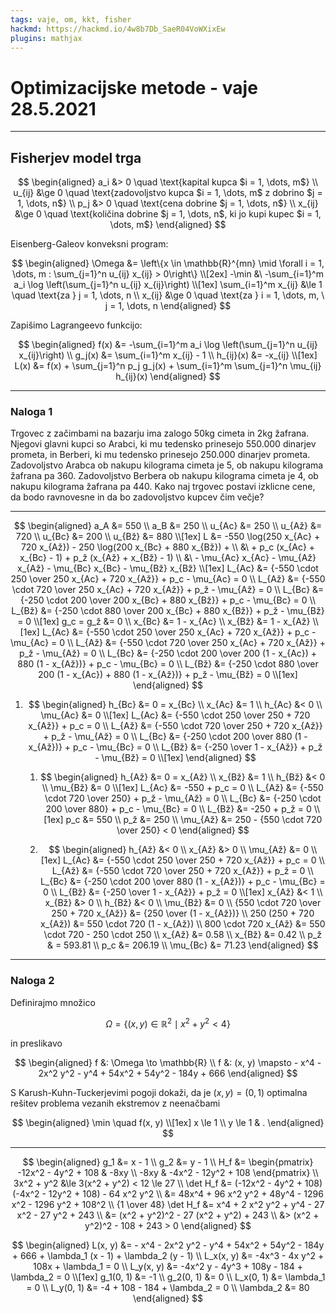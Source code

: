 ```yaml
---
tags: vaje, om, kkt, fisher
hackmd: https://hackmd.io/4w8b7Db_SaeR04VoWXixEw
plugins: mathjax
---
```

# Optimizacijske metode - vaje 28.5.2021

---

## Fisherjev model trga

$$
\begin{aligned}
a_i &> 0 \quad \text{kapital kupca $i = 1, \dots, m$}  \\
u_{ij} &\ge 0 \quad \text{zadovoljstvo kupca $i = 1, \dots, m$ z dobrino $j = 1, \dots, n$} \\
p_j &> 0 \quad \text{cena dobrine $j = 1, \dots, n$} \\
x_{ij} &\ge 0 \quad \text{količina dobrine $j = 1, \dots, n$, ki jo kupi kupec $i = 1, \dots, m$}
\end{aligned}
$$

Eisenberg-Galeov konveksni program:

$$
\begin{aligned}
\Omega &= \left\{x \in \mathbb{R}^{mn} \mid \forall i = 1, \dots, m : \sum_{j=1}^n u_{ij} x_{ij} > 0\right\} \\[2ex]
-\min &\ -\sum_{i=1}^m a_i \log \left(\sum_{j=1}^n u_{ij} x_{ij}\right) \\[1ex]
\sum_{i=1}^m x_{ij} &\le 1 \quad \text{za } j = 1, \dots, n \\
x_{ij} &\ge 0 \quad \text{za } i = 1, \dots, m, \ j = 1, \dots, n
\end{aligned}
$$

Zapišimo Lagrangeevo funkcijo:

$$
\begin{aligned}
f(x) &= -\sum_{i=1}^m a_i \log \left(\sum_{j=1}^n u_{ij} x_{ij}\right) \\
g_j(x) &= \sum_{i=1}^m x_{ij} - 1 \\
h_{ij}(x) &= -x_{ij} \\[1ex]
L(x) &= f(x) + \sum_{j=1}^n p_j g_j(x) + \sum_{i=1}^m \sum_{j=1}^n \mu_{ij} h_{ij}(x)
\end{aligned}
$$

---

### Naloga 1

Trgovec z začimbami na bazarju ima zalogo
$50$kg cimeta in $2$kg žafrana. Njegovi glavni kupci so Arabci, ki mu tedensko prinesejo $550.000$ dinarjev prometa, in Berberi, ki mu tedensko prinesejo $250.000$ dinarjev prometa. Zadovoljstvo Arabca ob nakupu kilograma cimeta je $5$, ob nakupu kilograma žafrana pa $360$. Zadovoljstvo Berbera ob nakupu kilograma cimeta je $4$, ob nakupu kilograma žafrana pa $440$. Kako naj trgovec postavi izklicne cene, da bodo ravnovesne in da bo zadovoljstvo kupcev čim večje?

----

$$
\begin{aligned}
a_A &= 550 \\
a_B &= 250 \\
u_{Ac} &= 250 \\
u_{Až} &= 720 \\
u_{Bc} &= 200 \\
u_{Bž} &= 880 \\[1ex]
L &= -550 \log(250 x_{Ac} + 720 x_{Až}) - 250 \log(200 x_{Bc} + 880 x_{Bž}) + \\
&\ + p_c (x_{Ac} + x_{Bc} - 1) + p_ž (x_{Až} + x_{Bž} - 1) \\
&\ - \mu_{Ac} x_{Ac} - \mu_{Až} x_{Až} - \mu_{Bc} x_{Bc} - \mu_{Bž} x_{Bž} \\[1ex]
L_{Ac} &= {-550 \cdot 250 \over 250 x_{Ac} + 720 x_{Až}} + p_c - \mu_{Ac} = 0 \\
L_{Až} &= {-550 \cdot 720 \over 250 x_{Ac} + 720 x_{Až}} + p_ž - \mu_{Až} = 0 \\
L_{Bc} &= {-250 \cdot 200 \over 200 x_{Bc} + 880 x_{Bž}} + p_c - \mu_{Bc} = 0 \\
L_{Bž} &= {-250 \cdot 880 \over 200 x_{Bc} + 880 x_{Bž}} + p_ž - \mu_{Bž} = 0 \\[1ex]
g_c = g_ž &= 0 \\
x_{Bc} &= 1 - x_{Ac} \\
x_{Bž} &= 1 - x_{Až} \\[1ex]
L_{Ac} &= {-550 \cdot 250 \over 250 x_{Ac} + 720 x_{Až}} + p_c - \mu_{Ac} = 0 \\
L_{Až} &= {-550 \cdot 720 \over 250 x_{Ac} + 720 x_{Až}} + p_ž - \mu_{Až} = 0 \\
L_{Bc} &= {-250 \cdot 200 \over 200 (1 - x_{Ac}) + 880 (1 - x_{Až})} + p_c - \mu_{Bc} = 0 \\
L_{Bž} &= {-250 \cdot 880 \over 200 (1 - x_{Ac}) + 880 (1 - x_{Až})} + p_ž - \mu_{Bž} = 0 \\[1ex]
\end{aligned}
$$

1. $$
   \begin{aligned}
   h_{Bc} &= 0 = x_{Bc} \\
   x_{Ac} &= 1 \\
   h_{Ac} &< 0 \\
   \mu_{Ac} &= 0 \\[1ex]
   L_{Ac} &= {-550 \cdot 250 \over 250 + 720 x_{Až}} + p_c = 0 \\
   L_{Až} &= {-550 \cdot 720 \over 250 + 720 x_{Až}} + p_ž - \mu_{Až} = 0 \\
   L_{Bc} &= {-250 \cdot 200 \over 880 (1 - x_{Až})} + p_c - \mu_{Bc} = 0 \\
   L_{Bž} &= {-250 \over 1 - x_{Až}} + p_ž - \mu_{Bž} = 0 \\[1ex]
   \end{aligned}
   $$

   1. $$
      \begin{aligned}
      h_{Až} &= 0 = x_{Až} \\
      x_{Bž} &= 1 \\
      h_{Bž} &< 0 \\
      \mu_{Bž} &= 0 \\[1ex]
      L_{Ac} &= -550 + p_c = 0 \\
      L_{Až} &= {-550 \cdot 720 \over 250} + p_ž - \mu_{Až} = 0 \\
      L_{Bc} &= {-250 \cdot 200 \over 880} + p_c - \mu_{Bc} = 0 \\
      L_{Bž} &= -250 + p_ž = 0 \\[1ex]
      p_c &= 550 \\
      p_ž &= 250 \\
      \mu_{Až} &= 250 - {550 \cdot 720 \over 250} < 0
      \end{aligned}
      $$

   2. $$
      \begin{aligned}
      h_{Až} &< 0 \\
      x_{Až} &> 0 \\
      \mu_{Až} &= 0 \\[1ex]
      L_{Ac} &= {-550 \cdot 250 \over 250 + 720 x_{Až}} + p_c = 0 \\
      L_{Až} &= {-550 \cdot 720 \over 250 + 720 x_{Až}} + p_ž = 0 \\
      L_{Bc} &= {-250 \cdot 200 \over 880 (1 - x_{Až})} + p_c - \mu_{Bc} = 0 \\
      L_{Bž} &= {-250 \over 1 - x_{Až}} + p_ž = 0 \\[1ex]
      x_{Až} &< 1 \\
      x_{Bž} &> 0 \\
      h_{Bž} &< 0 \\
      \mu_{Bž} &= 0 \\
      {550 \cdot 720 \over 250 + 720 x_{Až}} &= {250 \over (1 - x_{Až})} \\
      250 (250 + 720 x_{Až}) &= 550 \cdot 720 (1 - x_{Až}) \\
      800 \cdot 720 x_{Až} &= 550 \cdot 720 - 250 \cdot 250 \\
      x_{Až} &= 0.58 \\
      x_{Bž} &= 0.42 \\
      p_ž & = 593.81 \\
      p_c &= 206.19 \\
      \mu_{Bc} &= 71.23
      \end{aligned}
      $$

---

### Naloga 2

Definirajmo množico

$$
\Omega = \{(x, y) \in \mathbb{R}^2 \mid x^2 + y^2 < 4\}
$$

in preslikavo

$$
\begin{aligned}
f &: \Omega \to \mathbb{R} \\
f &: (x, y) \mapsto - x^4 - 2x^2 y^2 - y^4 + 54x^2 + 54y^2 - 184y + 666
\end{aligned}
$$

S Karush-Kuhn-Tuckerjevimi pogoji dokaži, da je $(x, y) = (0, 1)$ optimalna rešitev problema vezanih ekstremov z neenačbami

$$
\begin{aligned}
\min \quad f(x, y) \\[1ex]
x \le 1 \\
y \le 1 & .
\end{aligned}
$$

----

$$
\begin{aligned}
g_1 &= x - 1 \\
g_2 &= y - 1 \\
H_f &= \begin{pmatrix}
-12x^2 - 4y^2 + 108 & -8xy \\
-8xy & -4x^2 - 12y^2 + 108
\end{pmatrix} \\
3x^2 + y^2 &\le 3(x^2 + y^2) < 12 \le 27 \\
\det H_f &= (-12x^2 - 4y^2 + 108) (-4x^2 - 12y^2 + 108) - 64 x^2 y^2 \\
&= 48x^4 + 96 x^2 y^2 + 48y^4 - 1296 x^2 - 1296 y^2 + 108^2 \\
{1 \over 48} \det H_f &= x^4 + 2 x^2 y^2 + y^4 - 27 x^2 - 27 y^2 + 243 \\
&= (x^2 + y^2)^2 - 27 (x^2 + y^2) + 243 \\
&> (x^2 + y^2)^2 - 108 + 243 > 0
\end{aligned}
$$

$$
\begin{aligned}
L(x, y) &= - x^4 - 2x^2 y^2 - y^4 + 54x^2 + 54y^2 - 184y + 666 + \lambda_1 (x - 1) + \lambda_2 (y - 1) \\
L_x(x, y) &= -4x^3 - 4x y^2 + 108x + \lambda_1 = 0 \\
L_y(x, y) &= -4x^2 y - 4y^3 + 108y - 184 + \lambda_2 = 0 \\[1ex]
g_1(0, 1) &= -1 \\
g_2(0, 1) &= 0 \\
L_x(0, 1) &= \lambda_1 = 0 \\
L_y(0, 1) &= -4 + 108 - 184 + \lambda_2 = 0 \\
\lambda_2 &= 80
\end{aligned}
$$
